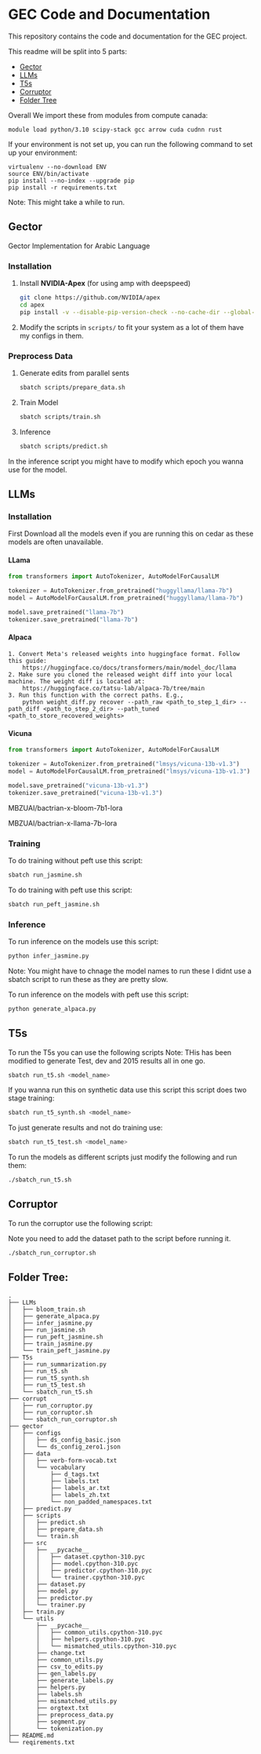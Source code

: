 # GEC Code and Documentation

This repository contains the code and documentation for the GEC project.

This readme will be split into 5 parts:
- [Gector](#gector)
- [LLMs](#llms)
- [T5s](#t5s)
- [Corruptor](#corruptor)
- [Folder Tree](#folder-tree)

Overall We import these from modules from compute canada:
```
module load python/3.10 scipy-stack gcc arrow cuda cudnn rust 
```

If your environment is not set up, you can run the following command to set up your environment:
```
virtualenv --no-download ENV
source ENV/bin/activate
pip install --no-index --upgrade pip
pip install -r requirements.txt
```

Note: This might take a while to run.

## Gector

Gector Implementation for Arabic Language

### Installation

1. Install **NVIDIA-Apex** (for using amp with deepspeed)

    ```bash
    git clone https://github.com/NVIDIA/apex
    cd apex
    pip install -v --disable-pip-version-check --no-cache-dir --global-option="--cpp_ext" --global-option="--cuda_ext" ./
    ```
2. Modify the scripts in `scripts/` to fit your system as a lot of them have my configs in them.


### Preprocess Data

1. Generate edits from parallel sents

    ```bash
    sbatch scripts/prepare_data.sh
    ```

2. Train Model

    ```bash
    sbatch scripts/train.sh
    ```

3. Inference

    ```bash
    sbatch scripts/predict.sh
    ```

In the inference script you might have to modify which epoch you wanna use for the model.

## LLMs

### Installation

First Download all the models even if you are running this on cedar as these models are often unavailable.


#### LLama
```python
from transformers import AutoTokenizer, AutoModelForCausalLM

tokenizer = AutoTokenizer.from_pretrained("huggyllama/llama-7b")
model = AutoModelForCausalLM.from_pretrained("huggyllama/llama-7b")

model.save_pretrained("llama-7b")
tokenizer.save_pretrained("llama-7b")
```
#### Alpaca
```
1. Convert Meta's released weights into huggingface format. Follow this guide:
    https://huggingface.co/docs/transformers/main/model_doc/llama
2. Make sure you cloned the released weight diff into your local machine. The weight diff is located at:
    https://huggingface.co/tatsu-lab/alpaca-7b/tree/main
3. Run this function with the correct paths. E.g.,
    python weight_diff.py recover --path_raw <path_to_step_1_dir> --path_diff <path_to_step_2_dir> --path_tuned <path_to_store_recovered_weights>
```

#### Vicuna
```python
from transformers import AutoTokenizer, AutoModelForCausalLM

tokenizer = AutoTokenizer.from_pretrained("lmsys/vicuna-13b-v1.3")
model = AutoModelForCausalLM.from_pretrained("lmsys/vicuna-13b-v1.3")

model.save_pretrained("vicuna-13b-v1.3")
tokenizer.save_pretrained("vicuna-13b-v1.3")
```

MBZUAI/bactrian-x-bloom-7b1-lora

MBZUAI/bactrian-x-llama-7b-lora

### Training

To do training without peft use this script:

```bash
sbatch run_jasmine.sh
```

To do training with peft use this script:

```bash
sbatch run_peft_jasmine.sh
```

### Inference

To run inference on the models use this script:

```bash 
python infer_jasmine.py
```

Note: You might have to chnage the model names to run these I didnt use a sbatch script to run these as they are pretty slow. 

To run inference on the models with peft use this script:

```bash
python generate_alpaca.py
```

## T5s

To run the T5s you can use the following scripts Note: THis has been modified to generate Test, dev and 2015 results all in one go.

```bash
sbatch run_t5.sh <model_name>
```

If you wanna run this on synthetic data use this script this script does two stage training:

```bash
sbatch run_t5_synth.sh <model_name>
```

To just generate results and not do training use: 

```bash
sbatch run_t5_test.sh <model_name>
```

To run the models as different scripts just modify the following and run them:

```bash
./sbatch_run_t5.sh 
```

## Corruptor

To run the corruptor use the following script:

Note you need to add the dataset path to the script before running it.

```bash
./sbatch_run_corruptor.sh 
```

## Folder Tree: 

```
.
├── LLMs
│   ├── bloom_train.sh
│   ├── generate_alpaca.py
│   ├── infer_jasmine.py
│   ├── run_jasmine.sh
│   ├── run_peft_jasmine.sh
│   ├── train_jasmine.py
│   └── train_peft_jasmine.py
├── T5s
│   ├── run_summarization.py
│   ├── run_t5.sh
│   ├── run_t5_synth.sh
│   ├── run_t5_test.sh
│   └── sbatch_run_t5.sh
├── corrupt
│   ├── run_corruptor.py
│   ├── run_corruptor.sh
│   └── sbatch_run_corruptor.sh
├── gector
│   ├── configs
│   │   ├── ds_config_basic.json
│   │   └── ds_config_zero1.json
│   ├── data
│   │   ├── verb-form-vocab.txt
│   │   └── vocabulary
│   │       ├── d_tags.txt
│   │       ├── labels.txt
│   │       ├── labels_ar.txt
│   │       ├── labels_zh.txt
│   │       └── non_padded_namespaces.txt
│   ├── predict.py
│   ├── scripts
│   │   ├── predict.sh
│   │   ├── prepare_data.sh
│   │   └── train.sh
│   ├── src
│   │   ├── __pycache__
│   │   │   ├── dataset.cpython-310.pyc
│   │   │   ├── model.cpython-310.pyc
│   │   │   ├── predictor.cpython-310.pyc
│   │   │   └── trainer.cpython-310.pyc
│   │   ├── dataset.py
│   │   ├── model.py
│   │   ├── predictor.py
│   │   └── trainer.py
│   ├── train.py
│   └── utils
│       ├── __pycache__
│       │   ├── common_utils.cpython-310.pyc
│       │   ├── helpers.cpython-310.pyc
│       │   └── mismatched_utils.cpython-310.pyc
│       ├── change.txt
│       ├── common_utils.py
│       ├── csv_to_edits.py
│       ├── gen_labels.py
│       ├── generate_labels.py
│       ├── helpers.py
│       ├── labels.sh
│       ├── mismatched_utils.py
│       ├── orgtext.txt
│       ├── preprocess_data.py
│       ├── segment.py
│       └── tokenization.py
├── README.md
└── reqirements.txt
```